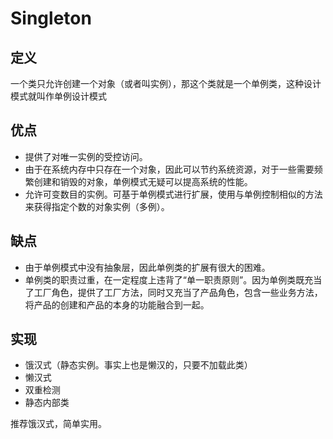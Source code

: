 # Singleton

## 定义

一个类只允许创建一个对象（或者叫实例），那这个类就是一个单例类，这种设计模式就叫作单例设计模式


## 优点
- 提供了对唯一实例的受控访问。
- 由于在系统内存中只存在一个对象，因此可以节约系统资源，对于一些需要频繁创建和销毁的对象，单例模式无疑可以提高系统的性能。
- 允许可变数目的实例。可基于单例模式进行扩展，使用与单例控制相似的方法来获得指定个数的对象实例（多例）。

## 缺点

- 由于单例模式中没有抽象层，因此单例类的扩展有很大的困难。
- 单例类的职责过重，在一定程度上违背了“单一职责原则”。因为单例类既充当了工厂角色，提供了工厂方法，同时又充当了产品角色，包含一些业务方法，将产品的创建和产品的本身的功能融合到一起。

## 实现

- 饿汉式（静态实例。事实上也是懒汉的，只要不加载此类）
- 懒汉式
- 双重检测
- 静态内部类

推荐饿汉式，简单实用。